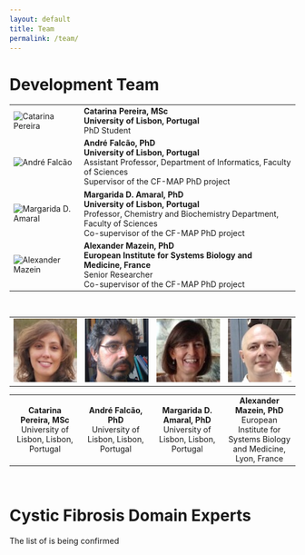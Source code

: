 ```yaml
---
layout: default
title: Team
permalink: /team/
---
```


# Development Team

<table>
    <tr>
      <!-- <td><img src="../images/team/CatarinaPereira.jpg" alt="Catarina Pereira" /></td> -->
      <td style="width: 110px;"><img src="../images/team/CatarinaPereira.jpg" alt="Catarina Pereira" /></td>
      <td><strong>Catarina Pereira, MSc</strong><br \>
      <strong>University of Lisbon, Portugal</strong><br \>PhD Student</td>
    </tr>
    <tr>
      <td><img src="../images/team/AndreFalcao.jpg" alt="André Falcão" /></td>
      <td><strong>André Falcão, PhD</strong><br \>
      <strong>University of Lisbon, Portugal</strong><br \>Assistant Professor, Department of Informatics, Faculty of Sciences<br \>
      Supervisor of the CF-MAP PhD project</td>
    </tr>
    <tr>
      <td><img src="../images/team/MargaridaDAmaral.jpg" alt="Margarida D. Amaral" /></td>
      <td><strong>Margarida D. Amaral, PhD</strong><br \>
      <strong>University of Lisbon, Portugal</strong><br \>Professor, Chemistry and Biochemistry Department, Faculty of Sciences
      <br \>Co-supervisor of the CF-MAP PhD project</td>
    </tr>
    <tr>
      <td><img src="../images/team/AlexanderMazein.jpg" alt="Alexander Mazein" /></td>
      <td><strong>Alexander Mazein, PhD</strong><br \><strong>European Institute for Systems Biology and Medicine, France</strong><br \>Senior Researcher<br \>
      Co-supervisor of the CF-MAP PhD project</td>
    </tr>
</table>

<br />
<table>
    <tr>
      <td style="width: 220px;" align="center"><img src="/images/team/CatarinaPereira.jpg" width="120"/></td>
      <td style="width: 220px;" align="center"><img src="/images/team/AndreFalcao.jpg" width="120"/></td>
      <td style="width: 220px;" align="center"><img src="/images/team/MargaridaDAmaral.jpg" width="120"/></td>
      <td style="width: 220px;" align="center"><img src="/images/team/AlexanderMazein.jpg" width="120"/></td>
    </tr>
</table>
<table>
    <tr>
      <td style="width: 220px;" align="center"><strong>Catarina Pereira, MSc</strong><br />University of Lisbon, Lisbon, Portugal</td>
      <td style="width: 220px;" align="center"><strong>André Falcão, PhD</strong><br />University of Lisbon, Lisbon, Portugal</td>
      <td style="width: 220px;" align="center"><strong>Margarida D. Amaral, PhD</strong><br />University of Lisbon, Lisbon, Portugal</td>
      <td style="width: 220px;" align="center"><strong>Alexander Mazein, PhD</strong><br />European Institute for Systems Biology and Medicine, Lyon, France</td>
    </tr>
</table>

<br />

# Cystic Fibrosis Domain Experts

The list of is being confirmed



